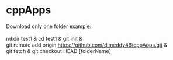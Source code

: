 # cppApps
Download only one folder example:<br><br>
mkdir test1 & cd test1 & git init & <br>
git remote add origin https://github.com/dimeddy46/cppApps.git &<br> 
git fetch & git checkout HEAD [folderName] 
